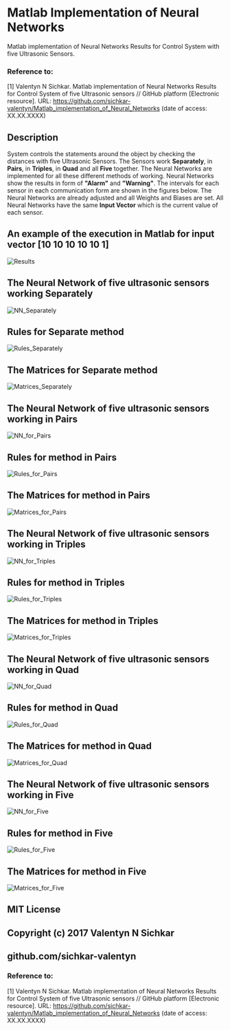 # Matlab Implementation of Neural Networks
Matlab implementation of Neural Networks Results for Control System with five Ultrasonic Sensors.

### Reference to:
[1] Valentyn N Sichkar. Matlab implementation of Neural Networks Results for Control System of five Ultrasonic sensors // GitHub platform [Electronic resource]. URL: https://github.com/sichkar-valentyn/Matlab_implementation_of_Neural_Networks (date of access: XX.XX.XXXX)

## Description

System controls the statements around the object by checking the distances with five Ultrasonic Sensors. The Sensors work <b>Separately</b>, in <b>Pairs</b>, in <b>Triples</b>, in <b>Quad</b> and all <b>Five</b> together. The Neural Networks are implemented for all these different methods of working. Neural Networks show the results in form of <b>"Alarm"</b> and <b>"Warning"</b>. The intervals for each sensor in each communication form are shown in the figures below. The Neural Networks are already adjusted and all Weights and Biases are set. All Neural Networks have the same <b>Input Vector</b> which is the current value of each sensor.

## An example of the execution in Matlab for input vector [10 10 10 10 10 1]
![Results](images/Results.png)

## The Neural Network of five ultrasonic sensors working Separately
![NN_Separately](images/NN_Separately.png)

## Rules for Separate method
![Rules_Separately](images/Rules_Separately.png)

## The Matrices for Separate method
![Matrices_Separately](images/Matrices_Separately.png)

## The Neural Network of five ultrasonic sensors working in Pairs
![NN_for_Pairs](images/NN_for_Pairs.png)

## Rules for method in Pairs
![Rules_for_Pairs](images/Rules_for_Pairs.png)

## The Matrices for method in Pairs
![Matrices_for_Pairs](images/Matrices_for_Pairs.png)

## The Neural Network of five ultrasonic sensors working in Triples
![NN_for_Triples](images/NN_for_Triples.png)

## Rules for method in Triples
![Rules_for_Triples](images/Rules_for_Triples.png)

## The Matrices for method in Triples
![Matrices_for_Triples](images/Matrices_for_Triples.png)

## The Neural Network of five ultrasonic sensors working in Quad
![NN_for_Quad](images/NN_for_Quad.png)

## Rules for method in Quad
![Rules_for_Quad](images/Rules_for_Quad.png)

## The Matrices for method in Quad
![Matrices_for_Quad](images/Matrices_for_Quad.png)

## The Neural Network of five ultrasonic sensors working in Five
![NN_for_Five](images/NN_for_Five.png)

## Rules for method in Five
![Rules_for_Five](images/Rules_for_Five.png)

## The Matrices for method in Five
![Matrices_for_Five](images/Matrices_for_Five.png)

## MIT License
## Copyright (c) 2017 Valentyn N Sichkar
## github.com/sichkar-valentyn
### Reference to:
[1] Valentyn N Sichkar. Matlab implementation of Neural Networks Results for Control System of five Ultrasonic sensors // GitHub platform [Electronic resource]. URL: https://github.com/sichkar-valentyn/Matlab_implementation_of_Neural_Networks (date of access: XX.XX.XXXX)
